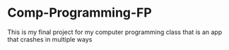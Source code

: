 # Comp-Programming-FP
This is my final project for my computer programming class that is an app that crashes in multiple ways
